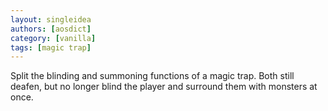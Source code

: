 ```yaml
---
layout: singleidea
authors: [aosdict]
category: [vanilla]
tags: [magic trap]
---
```

Split the blinding and summoning functions of a magic trap. Both still deafen,
but no longer blind the player and surround them with monsters at once.
